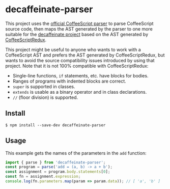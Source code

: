 # decaffeinate-parser

This project uses the [official CoffeeScript
parser](https://github.com/jashkenas/coffeescript) to parse CoffeeScript source
code, then maps the AST generated by the parser to one more suitable for the
[decaffeinate project](https://github.com/eventualbuddha/decaffeinate) based on
the AST generated by
[CoffeeScriptRedux](https://github.com/michaelficarra/CoffeeScriptRedux).

This project might be useful to anyone who wants to work with a CoffeeScript
AST and prefers the AST generated by CoffeeScriptRedux, but wants to avoid the
source compatibility issues introduced by using that project. Note that it is
not 100% compatible with CoffeeScriptRedux:

* Single-line functions, `if` statements, etc. have blocks for bodies.
* Ranges of programs with indented blocks are correct.
* `super` is supported in classes.
* `extends` is usable as a binary operator and in class declarations.
* `//` (floor division) is supported.

## Install

```
$ npm install --save-dev decaffeinate-parser
```

## Usage

This example gets the names of the parameters in the `add` function:

```js
import { parse } from 'decaffeinate-parser';
const program = parse('add = (a, b) -> a + b');
const assignment = program.body.statements[0];
const fn = assignment.expression;
console.log(fn.parameters.map(param => param.data)); // [ 'a', 'b' ]
```

